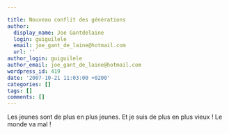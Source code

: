 ```yaml
---

title: Nouveau conflit des générations
author:
  display_name: Joe Gantdelaine
  login: guiguilele
  email: joe_gant_de_laine@hotmail.com
  url: ''
author_login: guiguilele
author_email: joe_gant_de_laine@hotmail.com
wordpress_id: 419
date: '2007-10-21 11:03:00 +0200'
categories: []
tags: []
comments: []
---
```

Les jeunes sont de plus en plus jeunes. Et je suis de plus en plus vieux ! Le monde va mal !
